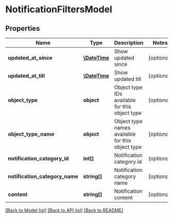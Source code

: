 # NotificationFiltersModel

## Properties
Name | Type | Description | Notes
------------ | ------------- | ------------- | -------------
**updated_at_since** | [**\DateTime**](\DateTime.md) | Show updated since | [optional] 
**updated_at_till** | [**\DateTime**](\DateTime.md) | Show updated till | [optional] 
**object_type** | **object** | Object type IDs available for this object type | [optional] 
**object_type_name** | **object** | Object type names available for this object type | [optional] 
**notification_category_id** | **int[]** | Notification category id | [optional] 
**notification_category_name** | **string[]** | Notification category name | [optional] 
**content** | **string[]** | Notification content | [optional] 

[[Back to Model list]](../README.md#documentation-for-models) [[Back to API list]](../README.md#documentation-for-api-endpoints) [[Back to README]](../README.md)


